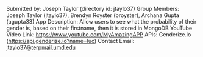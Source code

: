  Submitted by: Joseph Taylor (directory id: jtaylo37)
Group Members: Joseph Taylor (jtaylo37), Brendyn Royster (broyster), Archana Gupta (agupta33)
App Description: Allow users to see what the probability of their gender is, based on their firstname, then it is stored in MongoDB
YouTube Video Link: https://www.youtube.com/MyAmazingAPP
APIs: Genderize.io (https://api.genderize.io?name=luc)
Contact Email: jtaylo37@terpmail.umd.edu